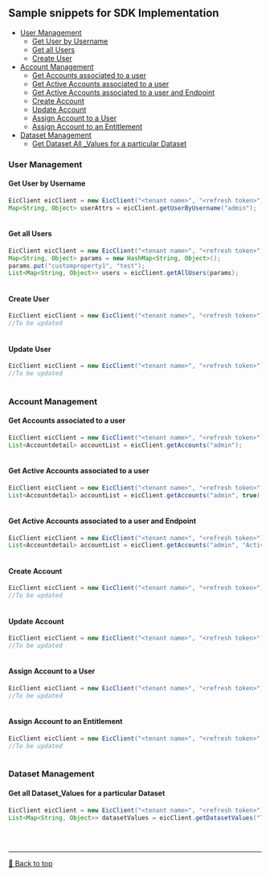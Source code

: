 ## Sample snippets for SDK Implementation

- [User Management](#user-management)
  - [Get User by Username](#get-user-by-username)
  - [Get all Users](#get-all-users)
  - [Create User](#create-user)
- [Account Management](#account-management)
  - [Get Accounts associated to a user](#get-accounts-associated-to-a-user)
  - [Get Active Accounts associated to a user](#get-active-accounts-associated-to-a-user)
  - [Get Active Accounts associated to a user and Endpoint](#get-active-accounts-associated-to-a-user-and-endpoint)
  - [Create Account](#create-account)
  - [Update Account](#update-account)
  - [Assign Account to a User](#assign-account-to-a-user)
  - [Assign Account to an Entitlement](#assign-account-to-an-entitlement)
- [Dataset Management](#dataset-management)
  - [Get Dataset All \_Values for a particular Dataset](#get-all-dataset_values-for-a-particular-dataset)


### User Management
#### Get User by Username

```Java
EicClient eicClient = new EicClient("<tenant name>", "<refresh token>");
Map<String, Object> userAttrs = eicClient.getUserByUsername("admin");
        
```

#### Get all Users

```Java
EicClient eicClient = new EicClient("<tenant name>", "<refresh token>");
Map<String, Object> params = new HashMap<String, Object>();
params.put("customproperty1", "test");
List<Map<String, Object>> users = eicClient.getAllUsers(params);
        
```

#### Create User

```Java
EicClient eicClient = new EicClient("<tenant name>", "<refresh token>");
//To be updated
        
```

#### Update User

```Java
EicClient eicClient = new EicClient("<tenant name>", "<refresh token>");
//To be updated
        
```

### Account Management
#### Get Accounts associated to a user

```Java
EicClient eicClient = new EicClient("<tenant name>", "<refresh token>");
List<Accountdetail> accountList = eicClient.getAccounts("admin");
        
```

#### Get Active Accounts associated to a user

```Java
EicClient eicClient = new EicClient("<tenant name>", "<refresh token>");
List<Accountdetail> accountList = eicClient.getAccounts("admin", true);
        
```

#### Get Active Accounts associated to a user and Endpoint

```Java
EicClient eicClient = new EicClient("<tenant name>", "<refresh token>");
List<Accountdetail> accountList = eicClient.getAccounts("admin", "Active Directory");
        
```

#### Create Account

```Java
EicClient eicClient = new EicClient("<tenant name>", "<refresh token>");
//To be updated
        
```

#### Update Account

```Java
EicClient eicClient = new EicClient("<tenant name>", "<refresh token>");
//To be updated
        
```

#### Assign Account to a User

```Java
EicClient eicClient = new EicClient("<tenant name>", "<refresh token>");
//To be updated
        
```

#### Assign Account to an Entitlement

```Java
EicClient eicClient = new EicClient("<tenant name>", "<refresh token>");
//To be updated
        
```


### Dataset Management
#### Get all Dataset_Values for a particular Dataset

```Java
EicClient eicClient = new EicClient("<tenant name>", "<refresh token>");
List<Map<String, Object>> datasetValues = eicClient.getDatasetValues("Test_Dataset");
        
```

<br><hr>
[🔼 Back to top](#Sample-snippets-for-SDK-Implementation)
